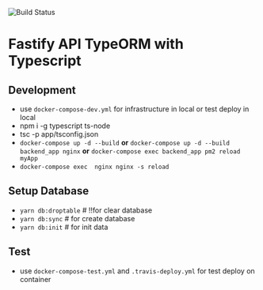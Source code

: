 ![Build Status](https://travis-ci.org/winzaa123/fastify-api-test-ci.svg?branch=master)

# Fastify API TypeORM with Typescript

## Development

- use `docker-compose-dev.yml` for infrastructure in local or test deploy in local
- npm i -g typescript ts-node
- tsc -p app/tsconfig.json
- `docker-compose up -d --build` **or** `docker-compose up -d --build backend_app nginx`  **or** `docker-compose exec backend_app pm2 reload myApp`
- `docker-compose exec  nginx nginx -s reload`

## Setup Database

- `yarn db:droptable` # !!for clear database
- `yarn db:sync` # for create database
- `yarn db:init` # for init data

## Test

- use `docker-compose-test.yml` and `.travis-deploy.yml` for test deploy on container
